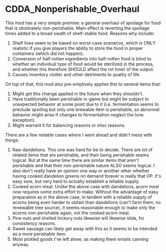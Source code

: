 # CDDA_Nonperishable_Overhaul

This mod has a very simple premise: a general overhaul of spoilage for food that is obstinately non-perishable. Main effect is reverting the spoilage times added to a broad swath of shelf-stable food. Reasons why include:

1. Shelf lives seem to be based on worst-case scenarios, which is ONLY realistic if you give players the ability to store the food in proper containers (which did not happen).
2. Conversion of half-rotten ingredients into half-rotten food is blind to whether an individual type of food would be sterilized in the process, and whether this therefore SHOULD affect the rot timer of the output.
3. Causes inventory clutter and other detriments to quality of life.

On top of that, this mod also pre-emptively applies this to several items that:
1. Might get this change applied in the future when they shouldn't.
2. Have traditionally been perishable in-game but might be subject to unexpected behavior at some point due to it (i.e. fermentation seems to preclude spoiling but only one brewable item is perishable, so abnormal behavior might arise if changes to fermentation neglect the lone exception).
3. Might warrant it for balancing reasons or misc reasons.

There are a few notable cases where I went ahead and didn't mess with things:
1. Raw dandelions. This one was hard for be to decide. There are lot of related items that are perishable, and their being perishable seems logical. But at the same time there are similar items that aren't perishable and that their non-perishable nature ALSO seems logical. I also don't really have an opinion one way or another other whether having cooked dandelion greens on demand forever is really that OP. It's easy sure, but very hard to actually establish a reliable supply.
2. Cooked acorn meal. Unlike the above case with dandelions, acorn meal now requires some extra effort to make. Without the advantage of easy preparation as in the above case, in tandem with a reliable supply of acorns being even harder to obtain than dandelions (can't farm them, no renewable tree source), it seems reasonable enough to make only the acorns non-perishable again, not the cooked acorn meal.
3. Pine nuts and shelled hickory nuts likewise will likewise slide, for consistency reasons.
4. Sweet sausage can likely get away with this as it seems to be intended as a more perishable item.
5. Most pickled goods I've left alone, as making them entails canning anyway.
